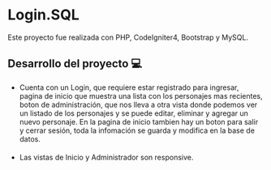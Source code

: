 # Login.SQL
 

Este proyecto fue realizada con PHP, CodeIgniter4, Bootstrap y MySQL.


## Desarrollo del proyecto 💻

- Cuenta con un Login, que requiere estar registrado para ingresar, pagina de inicio que muestra una lista con los personajes mas recientes, boton de administración, que nos lleva a otra vista donde podemos ver un listado de los personajes y se puede editar, eliminar y agregar un nuevo personaje.
En la pagina de inicio tambien hay un boton para salir y cerrar sesión, toda la infomación se guarda y modifica en la base de datos.

#### 
- Las vistas de Inicio y Administrador son responsive.
